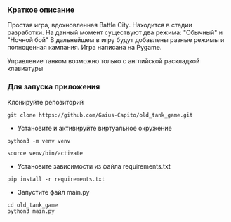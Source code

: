 ### Краткое описание
Простая игра, вдохновленная Battle City. Находится в стадии разработки. 
На данный момент существуют два режима: "Обычный" и "Ночной бой"
В дальнейшем в игру будут добавлены разные режимы и полноценная кампания. 
Игра написана на Pygame.

Управление танком возможно только с английской раскладкой клавиатуры

###  Для запуска приложения 

Клонируйте репозиторий
```
git clone https://github.com/Gaius-Capito/old_tank_game.git
```

- Установите и активируйте виртуальное окружение
```
python3 -m venv venv
```

```
source venv/bin/activate
```
- Установите зависимости из файла requirements.txt

```
pip install -r requirements.txt
```
- Запустите файл main.py
```
cd old_tank_game
python3 main.py
```
